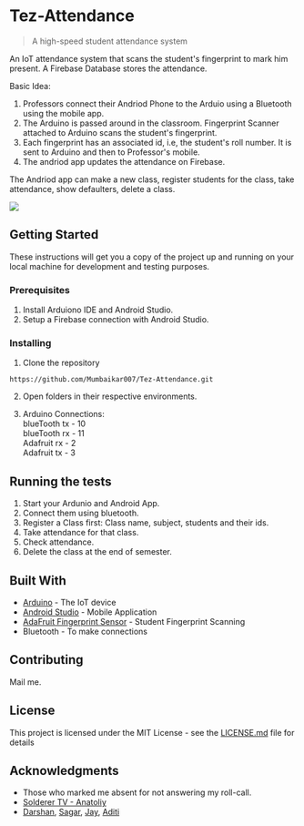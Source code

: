 # Tez-Attendance
>  A high-speed student attendance system

An IoT attendance system that scans the student's fingerprint to mark him present. A Firebase Database stores the attendance. 

Basic Idea:

1. Professors connect their Andriod Phone to the Arduio using a Bluetooth using the mobile app. 
2. The Arduino is passed around in the classroom. Fingerprint Scanner attached to Arduino scans the student's fingerprint.
3. Each fingerprint has an associated id, i.e, the student's roll number. It is sent to Arduino and then to Professor's mobile.
4. The andriod app updates the attendance on Firebase. 

The Andriod app can make a new class, register students for the class, take attendance, show defaulters, delete a class.

![](header.png)

## Getting Started

These instructions will get you a copy of the project up and running on your local machine for development and testing purposes.

### Prerequisites

1. Install Arduiono IDE and Android Studio. 
2. Setup a Firebase connection with Android Studio.

### Installing

1. Clone the repository

```
https://github.com/Mumbaikar007/Tez-Attendance.git
```

2. Open folders in their respective environments.

3. Arduino Connections:<br>
blueTooth tx - 10<br>
blueTooth rx - 11<br>
Adafruit rx - 2<br>
Adafruit tx - 3

## Running the tests

1. Start your Ardunio and Android App.
2. Connect them using bluetooth.
3. Register a Class first: Class name, subject, students and their ids.
4. Take attendance for that class.
5. Check attendance. 
6. Delete the class at the end of semester.

## Built With

* [Arduino](https://www.arduino.cc/) - The IoT device
* [Android Studio](https://developer.android.com/studio/) - Mobile Application
* [AdaFruit Fingerprint Sensor](https://learn.adafruit.com/adafruit-optical-fingerprint-sensor?view=all) - Student Fingerprint Scanning
* Bluetooth - To make connections

## Contributing

Mail me.

## License

This project is licensed under the MIT License - see the [LICENSE.md](LICENSE.md) file for details

## Acknowledgments

* Those who marked me absent for not answering my roll-call. 
* [Solderer TV - Anatoliy](http://solderer.tv/data-transfer-between-android-and-arduino-via-bluetooth/)
* [Darshan](https://github.com/darshan2790), [Sagar](https://github.com/SagarM879), [Jay](https://www.linkedin.com/in/jaykumar0530/), [Aditi](https://github.com/AditiPawaskar)
